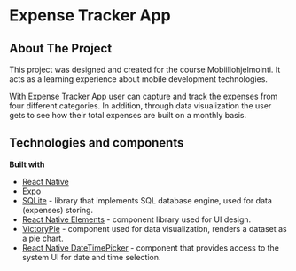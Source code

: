 # Expense Tracker App
## About The Project
This project was designed and created for the course Mobiiliohjelmointi. It acts as a learning experience about mobile development technologies.

With Expense Tracker App user can capture and track the expenses from four different categories. In addition, through data visualization the user gets to see how their total expenses are built on a monthly basis.

## Technologies and components
**Built with**

* [React Native](https://reactnative.dev/)
* [Expo](https://expo.dev/) 
* [SQLite](https://www.sqlite.org/docs.html) - library that implements SQL database engine, used for data (expenses) storing. 
* [React Native Elements](https://reactnativeelements.com/) - component library used for UI design.
* [VictoryPie](https://formidable.com/open-source/victory/docs/victory-pie) - component used for data visualization, renders a dataset as a pie chart.
* [React Native DateTimePicker](https://github.com/react-native-datetimepicker/datetimepicker) - component that provides access to the system UI for date and time selection.